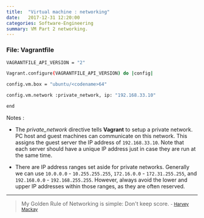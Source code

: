 ```yaml
---
title:  "Virtual machine : networking"
date:   2017-12-31 12:20:00
categories: Software-Engineering
summary: VM Part 2 networking.
---
```


### File: Vagrantfile

``` bash
VAGRANTFILE_API_VERSION = "2"

Vagrant.configure(VAGRANTFILE_API_VERSION) do |config|

config.vm.box = "ubuntu/<codename>64"

config.vm.network :private_network, ip: "192.168.33.10"

end
```

Notes :
- The _private_network_ directive tells __Vagrant__ to setup a private network. PC host and guest machines can communicate on this network. This assigns the guest server the IP address of `192.168.33.10`. Note that each server should have a unique IP address just in case they are run at the same time.

- There are IP address ranges set aside for private networks. Generally we can use `10.0.0.0` - `10.255.255.255`, `172.16.0.0` - `172.31.255.255`, and `192.168.0.0` - `192.168.255.255`. However, always avoid the lower and upper IP addresses within those ranges, as they are often reserved.


---
> My Golden Rule of Networking is simple: Don't keep score.
> <small>- [Harvey Mackay](https://www.brainyquote.com/quotes/harvey_mackay_528742)</small>